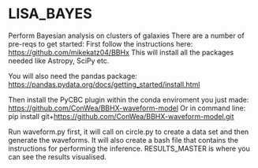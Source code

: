 # LISA_BAYES
Perform Bayesian analysis on clusters of galaxies
There are a number of pre-reqs to get started:
First follow the instructions here:
https://github.com/mikekatz04/BBHx
This will install all the packages needed like Astropy, SciPy etc.

You will also need the pandas package:
https://pandas.pydata.org/docs/getting_started/install.html

Then install the PyCBC plugin within the conda enviroment you just made:
https://github.com/ConWea/BBHX-waveform-model
Or in command line: 
pip install git+https://github.com/ConWea/BBHX-waveform-model.git

Run waveform.py first, it will call on circle.py to create a data set and then generate the waveforms. It will also create a bash file that contains the instructions for performing the inference.
RESULTS_MASTER is where you can see the results visualised.

